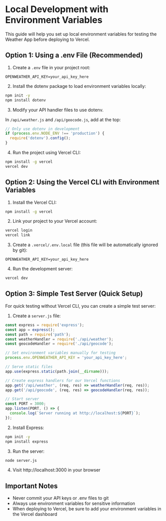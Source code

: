 # Local Development with Environment Variables

This guide will help you set up local environment variables for testing the Weather App before deploying to Vercel.

## Option 1: Using a .env File (Recommended)

1. Create a `.env` file in your project root:

```
OPENWEATHER_API_KEY=your_api_key_here
```

2. Install the dotenv package to load environment variables locally:

```bash
npm init -y
npm install dotenv
```

3. Modify your API handler files to use dotenv. 

In `/api/weather.js` and `/api/geocode.js`, add at the top:

```javascript
// Only use dotenv in development
if (process.env.NODE_ENV !== 'production') {
  require('dotenv').config();
}
```

4. Run the project using Vercel CLI:

```bash
npm install -g vercel
vercel dev
```

## Option 2: Using the Vercel CLI with Environment Variables

1. Install the Vercel CLI:

```bash
npm install -g vercel
```

2. Link your project to your Vercel account:

```bash
vercel login
vercel link
```

3. Create a `.vercel/.env.local` file (this file will be automatically ignored by git):

```
OPENWEATHER_API_KEY=your_api_key_here
```

4. Run the development server:

```bash
vercel dev
```

## Option 3: Simple Test Server (Quick Setup)

For quick testing without Vercel CLI, you can create a simple test server:

1. Create a `server.js` file:

```javascript
const express = require('express');
const app = express();
const path = require('path');
const weatherHandler = require('./api/weather');
const geocodeHandler = require('./api/geocode');

// Set environment variables manually for testing
process.env.OPENWEATHER_API_KEY = 'your_api_key_here';

// Serve static files
app.use(express.static(path.join(__dirname)));

// Create express handlers for our Vercel functions
app.get('/api/weather', (req, res) => weatherHandler(req, res));
app.get('/api/geocode', (req, res) => geocodeHandler(req, res));

// Start server
const PORT = 3000;
app.listen(PORT, () => {
  console.log(`Server running at http://localhost:${PORT}`);
});
```

2. Install Express:

```bash
npm init -y
npm install express
```

3. Run the server:

```bash
node server.js
```

4. Visit http://localhost:3000 in your browser

## Important Notes

- Never commit your API keys or .env files to git
- Always use environment variables for sensitive information
- When deploying to Vercel, be sure to add your environment variables in the Vercel dashboard
